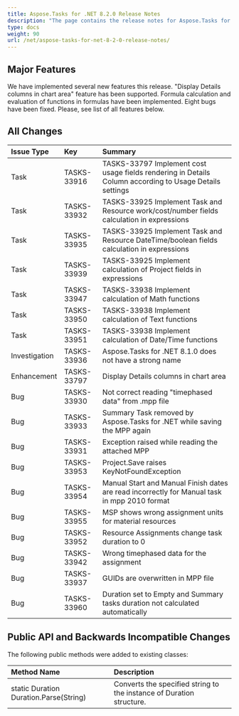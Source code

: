 ```yaml
---
title: Aspose.Tasks for .NET 8.2.0 Release Notes
description: "The page contains the release notes for Aspose.Tasks for .NET 8.2.0."
type: docs
weight: 90
url: /net/aspose-tasks-for-net-8-2-0-release-notes/
---
```


## **Major Features**
We have implemented several new features this release. "Display Details columns in chart area" feature has been supported. Formula calculation and evaluation of functions in formulas have been implemented. Eight bugs have been fixed. Please, see list of all features below.

## **All Changes**
|**Issue Type** |**Key** |**Summary** |
| :- | :- | :- |
|Task |TASKS-33916 |TASKS-33797 Implement cost usage fields rendering in Details Column according to Usage Details settings |
|Task |TASKS-33932 |TASKS-33925 Implement Task and Resource work/cost/number fields calculation in expressions |
|Task |TASKS-33935 |TASKS-33925 Implement Task and Resource DateTime/boolean fields calculation in expressions |
|Task |TASKS-33939 |TASKS-33925 Implement calculation of Project fields in expressions |
|Task |TASKS-33947 |TASKS-33938 Implement calculation of Math functions |
|Task |TASKS-33950 |TASKS-33938 Implement calculation of Text functions |
|Task |TASKS-33951 |TASKS-33938 Implement calculation of Date/Time functions |
|Investigation |TASKS-33936 |Aspose.Tasks for .NET 8.1.0 does not have a strong name |
|Enhancement |TASKS-33797 |Display Details columns in chart area |
|Bug |TASKS-33930 |Not correct reading "timephased data" from .mpp file |
|Bug |TASKS-33933 |Summary Task removed by Aspose.Tasks for .NET while saving the MPP again |
|Bug |TASKS-33931 |Exception raised while reading the attached MPP |
|Bug |TASKS-33953 |Project.Save raises KeyNotFoundException |
|Bug |TASKS-33954 |Manual Start and Manual Finish dates are read incorrectly for Manual task in mpp 2010 format |
|Bug |TASKS-33955 |MSP shows wrong assignment units for material resources |
|Bug |TASKS-33952 |Resource Assignments change task duration to 0 |
|Bug |TASKS-33942 |Wrong timephased data for the assignment |
|Bug |TASKS-33937 |GUIDs are overwritten in MPP file |
|Bug |TASKS-33960 |Duration set to Empty and Summary tasks duration not calculated automatically |

## **Public API and Backwards Incompatible Changes**

The following public methods were added to existing classes:

|**Method Name**|**Description**|
| :- | :- |
|static Duration Duration.Parse(String) |Converts the specified string to the instance of Duration structure. |

